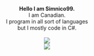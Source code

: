 <p align="center">
  <b>Hello I am Simnico99.</b><br>
  I am Canadian.<br>
  I program in all sort of languages<br>
  but I mostly code in C#.
  <br><br>
  <img src="https://github-stats-simnico99tm.vercel.app/api?username=Simnico99&show_icons=true&theme=github_dark&count_private=true"><br/>
  <img src="https://github-stats-simnico99tm.vercel.app/api/top-langs/?username=Simnico99&theme=github_dark&count_private=true&layout=compact">
</p>

